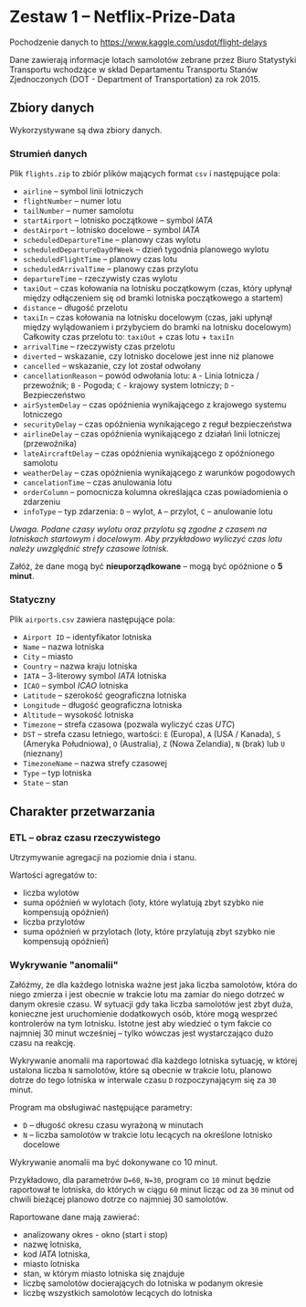 # Zestaw 1 – Netflix-Prize-Data

Pochodzenie danych to https://www.kaggle.com/usdot/flight-delays

Dane zawierają informacje lotach samolotów zebrane przez Biuro Statystyki Transportu wchodzące w skład Departamentu Transportu Stanów Zjednoczonych (DOT - Department of Transportation) za rok 2015.

## Zbiory danych

Wykorzystywane są dwa zbiory danych.

### Strumień danych
Plik `flights.zip` to zbiór plików mających format `csv` i następujące pola:

- `airline` – symbol linii lotniczych  
- `flightNumber` – numer lotu  
- `tailNumber` – numer samolotu  
- `startAirport` – lotnisko początkowe – symbol *IATA*  
- `destAirport` – lotnisko docelowe – symbol *IATA*  
- `scheduledDepartureTime` – planowy czas wylotu  
- `scheduledDepartureDayOfWeek` – dzień tygodnia planowego wylotu  
- `scheduledFlightTime` – planowy czas lotu  
- `scheduledArrivalTime` – planowy czas przylotu  
- `departureTime` – rzeczywisty czas wylotu  
- `taxiOut` – czas kołowania na lotnisku początkowym (czas, który upłynął między odłączeniem się od bramki lotniska początkowego a startem)  
- `distance` – długość przelotu  
- `taxiIn` – czas kołowania na lotnisku docelowym (czas, jaki upłynął między wylądowaniem i przybyciem do bramki na lotnisku docelowym)  
  Całkowity czas przelotu to: `taxiOut` + czas lotu + `taxiIn`  
- `arrivalTime` – rzeczywisty czas przelotu  
- `diverted` – wskazanie, czy lotnisko docelowe jest inne niż planowe  
- `cancelled` – wskazanie, czy lot został odwołany  
- `cancellationReason` – powód odwołania lotu: `A` - Linia lotnicza / przewoźnik; `B` - Pogoda; `C` - krajowy system lotniczy; `D` - Bezpieczeństwo  
- `airSystemDelay` – czas opóźnienia wynikającego z krajowego systemu lotniczego  
- `securityDelay` – czas opóźnienia wynikającego z reguł bezpieczeństwa  
- `airlineDelay` – czas opóźnienia wynikającego z działań linii lotniczej (przewoźnika)  
- `lateAircraftDelay` – czas opóźnienia wynikającego z opóźnionego samolotu  
- `weatherDelay` – czas opóźnienia wynikającego z warunków pogodowych  
- `cancelationTime` – czas anulowania lotu  
- `orderColumn` – pomocnicza kolumna określająca czas powiadomienia o zdarzeniu  
- `infoType` – typ zdarzenia: `D` – wylot, `A` – przylot, `C` – anulowanie lotu  

*Uwaga. Podane czasy wylotu oraz przylotu są zgodne z czasem na lotniskach startowym i docelowym. Aby przykładowo wyliczyć czas lotu należy uwzględnić strefy czasowe lotnisk.*


Załóż, że dane mogą być **nieuporządkowane** – mogą być opóźnione o **5 minut**. 

### Statyczny 
Plik `airports.csv` zawiera następujące pola:

- `Airport ID` – identyfikator lotniska  
- `Name` – nazwa lotniska  
- `City` – miasto  
- `Country` – nazwa kraju lotniska  
- `IATA` – 3-literowy symbol *IATA* lotniska  
- `ICAO` – symbol *ICAO* lotniska  
- `Latitude` – szerokość geograficzna lotniska  
- `Longitude` – długość geograficzna lotniska  
- `Altitude` – wysokość lotniska  
- `Timezone` – strefa czasowa (pozwala wyliczyć czas *UTC*)  
- `DST` – strefa czasu letniego, wartości: `E` (Europa), `A` (USA / Kanada), `S` (Ameryka Południowa), `O` (Australia), `Z` (Nowa Zelandia), `N` (brak) lub `U` (nieznany)  
- `TimezoneName` – nazwa strefy czasowej  
- `Type` – typ lotniska  
- `State` – stan  


## Charakter przetwarzania 

### ETL – obraz czasu rzeczywistego

Utrzymywanie agregacji na poziomie dnia i stanu. 

Wartości agregatów to:

- liczba wylotów
- suma opóźnień w wylotach (loty, które wylatują zbyt szybko nie kompensują opóźnień)
- liczba przylotów
- suma opóźnień w przylotach (loty, które przylatują zbyt szybko nie kompensują opóźnień)

### Wykrywanie "anomalii"

Załóżmy, że dla każdego lotniska ważne jest jaka liczba samolotów, która do niego zmierza i jest obecnie w trakcie lotu ma zamiar do niego dotrzeć w danym okresie czasu. W sytuacji gdy taka liczba samolotów jest zbyt duża, konieczne jest uruchomienie dodatkowych osób, które mogą wesprzeć kontrolerów na tym lotnisku. Istotne jest aby wiedzieć o tym fakcie co najmniej 30 minut wcześniej – tylko wówczas jest wystarczająco dużo czasu na reakcję.

Wykrywanie anomalii ma raportować dla każdego lotniska sytuację, w której ustalona liczba `N` samolotów, które są obecnie w trakcie lotu, planowo dotrze do tego lotniska w interwale czasu `D` rozpoczynającym się za `30` minut.

Program ma obsługiwać następujące parametry:

- `D` – długość okresu czasu wyrażoną w minutach
- `N` – liczba samolotów w trakcie lotu lecących na określone lotnisko docelowe

Wykrywanie anomalii ma być dokonywane co 10 minut.

Przykładowo, dla parametrów `D=60`, `N=30`, program co `10` minut będzie raportował te lotniska, do których w ciągu `60` minut licząc od za `30` minut od chwili bieżącej planowo dotrze co najmniej 30 samolotów.

Raportowane dane mają zawierać:

- analizowany okres - okno (start i stop)
- nazwę lotniska,
- kod *IATA* lotniska,
- miasto lotniska
- stan, w którym miasto lotniska się znajduje
- liczbę samolotów docierających do lotniska w podanym okresie
- liczbę wszystkich samolotów lecących do lotniska 

